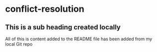 # conflict-resolution
## This is a sub heading created locally

All of this is content added to the README file has been added from my local Git repo
